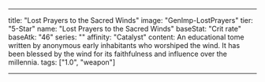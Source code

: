 ---

title: "Lost Prayers to the Sacred Winds"
image: "GenImp-LostPrayers"
tier: "5-Star"
name: "Lost Prayers to the Sacred Winds"
baseStat: "Crit rate"
baseAtk: "46"
series: ""
affinity: "Catalyst"
content: An educational tome written by anonymous early inhabitants who worshiped the wind. It has been blessed by the wind for its faithfulness and influence over the millennia.
tags: ["1.0", "weapon"]

---